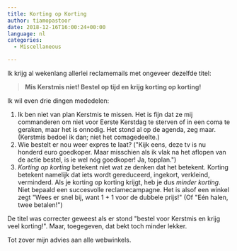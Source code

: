 ```yaml
---
title: Korting op Korting
author: tiamopastoor
date: 2018-12-16T16:00:24+00:00
language: nl
categories:
  - Miscellaneous

---
```

Ik krijg al wekenlang allerlei reclamemails met ongeveer dezelfde titel:

> **Mis Kerstmis niet! Bestel op tijd en krijg korting op korting!**

Ik wil even drie dingen mededelen:

1. Ik ben niet van plan Kerstmis te missen. Het is fijn dat ze mij commanderen om niet voor Eerste Kerstdag te sterven of in een coma te geraken, maar het is onnodig. Het stond al op de agenda, zeg maar. (Kerstmis bedoel ik dan; niet het comagedeelte.)
2. Wie bestelt er nou weer expres te laat? ("Kijk eens, deze tv is nu honderd euro goedkoper. Maar misschien als ik vlak na het aflopen van de actie bestel, is ie wel nóg goedkoper! Ja, topplan.")
3. _Korting op korting_ betekent niet wat ze denken dat het betekent. Korting betekent namelijk dat iets wordt gereduceerd, ingekort, verkleind, verminderd. Als je korting op korting krijgt, heb je dus _minder korting_. Niet bepaald een succesvolle reclamecampagne. Het is alsof een winkel zegt "Wees er snel bij, want 1 + 1 voor de dubbele prijs!" (Of "Eén halen, twee betalen!")

De titel was correcter geweest als er stond "bestel voor Kerstmis en krijg veel korting!". Maar, toegegeven, dat bekt toch minder lekker.

Tot zover mijn advies aan alle webwinkels.

 